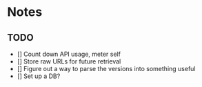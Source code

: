 # Notes

## TODO

- [] Count down API usage, meter self
- [] Store raw URLs for future retrieval
- [] Figure out a way to parse the versions into something useful
- [] Set up a DB?
